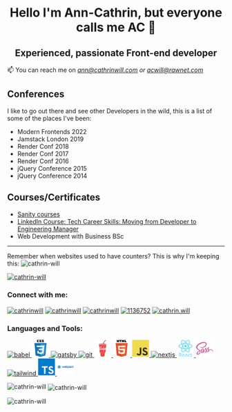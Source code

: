 <h1 align="center"> Hello I'm Ann-Cathrin, but everyone calls me AC 👋 </h1>

<h2 align="center">Experienced, passionate Front-end developer </h2>


📫 You can reach me on **ann@cathrinwill.com* or *acwill@rawnet.com**

<h2>Conferences</h2>
I like to go out there and see other Developers in the wild, this is a list of some of the places I've been:
<ul>
  <li> Modern Frontends 2022</li>
  <li> Jamstack London 2019</li>
  <li> Render Conf 2018</li>
  <li> Render Conf 2017</li>
  <li> Render Conf 2016</li>
  <li> jQuery Conference 2015</li>
  <li> jQuery Conference 2014</li>
</ul>

<h2>Courses/Certificates</h2>
<ul>
<li> <a href="https://www.sanity.io/learn/profile/g7sub0s2P"> Sanity courses </a></li>
<li> <a href="https://www.linkedin.com/learning/certificates/701f64b31a9476f9db1b4e4a28165299b4b1628f22701339358fbedccf09d503"> LinkedIn Course: Tech Career Skills: Moving from Developer to Engineering Manager</a></li>
<li> Web Development with Business BSc</li>
</ul>
<hr>
<p align="left">Remember when websites used to have counters? This is why I'm keeping this:  <img src="https://komarev.com/ghpvc/?username=cathrin-will&label=Profile%20views&color=b01b5b&style=flat" alt="cathrin-will" /> </p>

<p align="left"> <a href="https://github.com/ryo-ma/github-profile-trophy"><img src="https://github-profile-trophy.vercel.app/?username=cathrin-will" alt="cathrin-will"/></a> </p>


<h3 align="left">Connect with me:</h3>
<p align="left">
  <a href="https://codepen.io/cathrinwill" target="blank"><img align="center" src="https://raw.githubusercontent.com/rahuldkjain/github-profile-readme-generator/master/src/images/icons/Social/codepen.svg" alt="cathrinwill" height="30" width="40" /></a>
<a href="https://dev.to/cathrinwill" target="blank"><img align="center" src="https://raw.githubusercontent.com/rahuldkjain/github-profile-readme-generator/master/src/images/icons/Social/devto.svg" alt="cathrinwill" height="30" width="20" /></a>
<a href="https://linkedin.com/in/cathrinwill" target="blank"><img align="center" src="https://raw.githubusercontent.com/rahuldkjain/github-profile-readme-generator/master/src/images/icons/Social/linked-in-alt.svg" alt="cathrinwill" height="30" width="40" /></a>
<a href="https://stackoverflow.com/users/1136752" target="blank"><img align="center" src="https://raw.githubusercontent.com/rahuldkjain/github-profile-readme-generator/master/src/images/icons/Social/stack-overflow.svg" alt="1136752" height="30" width="40" /></a>
<a href="https://codesandbox.com/cathrin.will" target="blank"><img align="center" src="https://raw.githubusercontent.com/rahuldkjain/github-profile-readme-generator/master/src/images/icons/Social/codesandbox.svg" alt="cathrin.will" height="30" width="40" /></a>
</p>

<h3 align="left">Languages and Tools:</h3>
<p align="left"> <a href="https://babeljs.io/" target="_blank" rel="noreferrer"> <img src="https://www.vectorlogo.zone/logos/babeljs/babeljs-icon.svg" alt="babel" width="40" height="40"/> </a> <a href="https://www.w3schools.com/css/" target="_blank" rel="noreferrer"> <img src="https://raw.githubusercontent.com/devicons/devicon/master/icons/css3/css3-original-wordmark.svg" alt="css3" width="40" height="40"/> </a> <a href="https://www.gatsbyjs.com/" target="_blank" rel="noreferrer"> <img src="https://www.vectorlogo.zone/logos/gatsbyjs/gatsbyjs-icon.svg" alt="gatsby" width="40" height="40"/> </a> <a href="https://git-scm.com/" target="_blank" rel="noreferrer"> <img src="https://www.vectorlogo.zone/logos/git-scm/git-scm-icon.svg" alt="git" width="40" height="40"/> </a> <a href="https://gulpjs.com" target="_blank" rel="noreferrer"> <img src="https://raw.githubusercontent.com/devicons/devicon/master/icons/gulp/gulp-plain.svg" alt="gulp" width="40" height="40"/> </a> <a href="https://www.w3.org/html/" target="_blank" rel="noreferrer"> <img src="https://raw.githubusercontent.com/devicons/devicon/master/icons/html5/html5-original-wordmark.svg" alt="html5" width="40" height="40"/> </a> <a href="https://developer.mozilla.org/en-US/docs/Web/JavaScript" target="_blank" rel="noreferrer"> <img src="https://raw.githubusercontent.com/devicons/devicon/master/icons/javascript/javascript-original.svg" alt="javascript" width="40" height="40"/> </a> <a href="https://nextjs.org/" target="_blank" rel="noreferrer"> <img src="https://cdn.worldvectorlogo.com/logos/nextjs-2.svg" alt="nextjs" width="40" height="40"/> </a> <a href="https://reactjs.org/" target="_blank" rel="noreferrer"> <img src="https://raw.githubusercontent.com/devicons/devicon/master/icons/react/react-original-wordmark.svg" alt="react" width="40" height="40"/> </a> <a href="https://sass-lang.com" target="_blank" rel="noreferrer"> <img src="https://raw.githubusercontent.com/devicons/devicon/master/icons/sass/sass-original.svg" alt="sass" width="40" height="40"/> </a> <a href="https://tailwindcss.com/" target="_blank" rel="noreferrer"> <img src="https://www.vectorlogo.zone/logos/tailwindcss/tailwindcss-icon.svg" alt="tailwind" width="40" height="40"/> </a> <a href="https://www.typescriptlang.org/" target="_blank" rel="noreferrer"> <img src="https://raw.githubusercontent.com/devicons/devicon/master/icons/typescript/typescript-original.svg" alt="typescript" width="40" height="40"/> </a> <a href="https://webpack.js.org" target="_blank" rel="noreferrer"> <img src="https://raw.githubusercontent.com/devicons/devicon/d00d0969292a6569d45b06d3f350f463a0107b0d/icons/webpack/webpack-original-wordmark.svg" alt="webpack" width="40" height="40"/> </a> </p>

<p><img align="left" src="https://github-readme-stats.vercel.app/api/top-langs?username=cathrin-will&show_icons=true&theme=dark&locale=en&layout=compact" alt="cathrin-will" /></p>

<p>&nbsp;<img align="center" src="https://github-readme-stats.vercel.app/api?username=cathrin-will&show_icons=true&theme=dark&locale=en" alt="cathrin-will" /></p>

<p><img align="center" src="https://github-readme-streak-stats.herokuapp.com/?user=cathrin-will&theme=dark" alt="cathrin-will" /></p>

